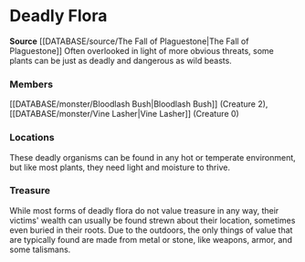 ﻿---
creature_family: Deadly Flora
id: '106'
name: Deadly Flora
rarity: Common
rus_type_level: null
source: '[[DATABASE/source/The Fall of Plaguestone|The Fall of Plaguestone]]'
trait: null
type: Creature Family

---
# Deadly Flora

**Source** [[DATABASE/source/The Fall of Plaguestone|The Fall of Plaguestone]]
Often overlooked in light of more obvious threats, some plants can be just as deadly and dangerous as wild beasts.

### Members

[[DATABASE/monster/Bloodlash Bush|Bloodlash Bush]] (Creature 2), [[DATABASE/monster/Vine Lasher|Vine Lasher]] (Creature 0)

###  Locations

These deadly organisms can be found in any hot or temperate environment, but like most plants, they need light and moisture to thrive.

###  Treasure

While most forms of deadly flora do not value treasure in any way, their victims' wealth can usually be found strewn about their location, sometimes even buried in their roots. Due to the outdoors, the only things of value that are typically found are made from metal or stone, like weapons, armor, and some talismans.